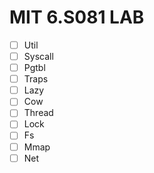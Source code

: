 # MIT 6.S081 LAB
- [ ] Util
- [ ] Syscall
- [ ] Pgtbl
- [ ] Traps
- [ ] Lazy
- [ ] Cow
- [ ] Thread
- [ ] Lock
- [ ] Fs
- [ ] Mmap
- [ ] Net
